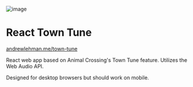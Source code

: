 ![image](https://user-images.githubusercontent.com/26948028/85340064-01c02b80-b4ab-11ea-969d-a90309f156f9.png)

# React Town Tune
[andrewlehman.me/town-tune](http://andrewlehman.me/town-tune)

React web app based on Animal Crossing's Town Tune feature. Utilizes the Web Audio API.

Designed for desktop browsers but should work on mobile.
